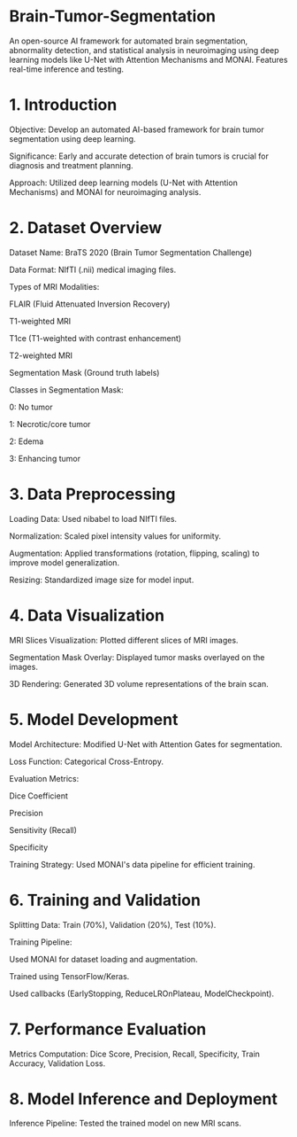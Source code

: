# Brain-Tumor-Segmentation
An open-source AI framework for automated brain segmentation, abnormality detection, and statistical analysis in neuroimaging using deep learning models like U-Net with Attention Mechanisms and MONAI. Features real-time inference and testing.

# 1. Introduction

Objective: Develop an automated AI-based framework for brain tumor segmentation using deep learning.

Significance: Early and accurate detection of brain tumors is crucial for diagnosis and treatment planning.

Approach: Utilized deep learning models (U-Net with Attention Mechanisms) and MONAI for neuroimaging analysis.

# 2. Dataset Overview

Dataset Name: BraTS 2020 (Brain Tumor Segmentation Challenge)

Data Format: NIfTI (.nii) medical imaging files.

Types of MRI Modalities:

FLAIR (Fluid Attenuated Inversion Recovery)

T1-weighted MRI

T1ce (T1-weighted with contrast enhancement)

T2-weighted MRI

Segmentation Mask (Ground truth labels)

Classes in Segmentation Mask:

0: No tumor

1: Necrotic/core tumor

2: Edema

3: Enhancing tumor

# 3. Data Preprocessing

Loading Data: Used nibabel to load NIfTI files.

Normalization: Scaled pixel intensity values for uniformity.

Augmentation: Applied transformations (rotation, flipping, scaling) to improve model generalization.

Resizing: Standardized image size for model input.

# 4. Data Visualization

MRI Slices Visualization: Plotted different slices of MRI images.

Segmentation Mask Overlay: Displayed tumor masks overlayed on the images.

3D Rendering: Generated 3D volume representations of the brain scan.

# 5. Model Development

Model Architecture: Modified U-Net with Attention Gates for segmentation.

Loss Function: Categorical Cross-Entropy.

Evaluation Metrics:

Dice Coefficient

Precision

Sensitivity (Recall)

Specificity

Training Strategy: Used MONAI's data pipeline for efficient training.

# 6. Training and Validation

Splitting Data: Train (70%), Validation (20%), Test (10%).

Training Pipeline:

Used MONAI for dataset loading and augmentation.

Trained using TensorFlow/Keras.

Used callbacks (EarlyStopping, ReduceLROnPlateau, ModelCheckpoint).

# 7. Performance Evaluation

Metrics Computation: Dice Score, Precision, Recall, Specificity, Train Accuracy, Validation Loss.

# 8. Model Inference and Deployment

Inference Pipeline: Tested the trained model on new MRI scans.



